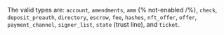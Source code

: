 The valid types are: `account`, `amendments`, `amm` {% not-enabled /%},  `check`, `deposit_preauth`, `directory`, `escrow`, `fee`, `hashes`, `nft_offer`, `offer`, `payment_channel`, `signer_list`, `state` (trust line), and `ticket`.

